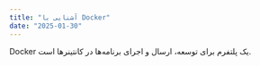 ```yaml
---
title: "آشنایی با Docker"
date: "2025-01-30"
---
```


Docker یک پلتفرم برای توسعه، ارسال و اجرای برنامه‌ها در کانتینرها است.
